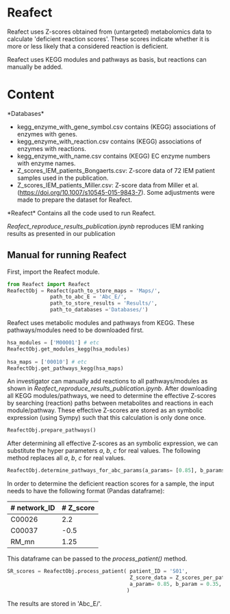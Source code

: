 # Reafect
Reafect uses Z-scores obtained from (untargeted) metabolomics data to calculate 'deficient reaction scores'. These scores indicate whether it is more or less likely that a considered reaction is deficient.

Reafect uses KEGG modules and pathways as basis, but reactions can manually be added. 

# Content

*Databases\*
* kegg_enzyme_with_gene_symbol.csv contains (KEGG) associations of enzymes with genes.
* kegg_enzyme_with_reaction.csv contains (KEGG) associations of enzymes with reactions.
* kegg_enzyme_with_name.csv contains (KEGG) EC enzyme numbers with enzyme names. 
* Z_scores_IEM_patients_Bongaerts.csv: Z-score data of 72 IEM patient samples used in the publication.
* Z_scores_IEM_patients_Miller.csv: Z-score data from Miller et al. (https://doi.org/10.1007/s10545-015-9843-7). Some adjustments were made to prepare the dataset for Reafect. 

*Reafect\* 
Contains all the code used to run Reafect.

*Reafect_reproduce_results_publication.ipynb* reproduces IEM ranking results as presented in our publication


## Manual for running Reafect

First, import the Reafect module.
```python
from Reafect import Reafect
ReafectObj = Reafect(path_to_store_maps = 'Maps/',
              path_to_abc_E = 'Abc_E/',
              path_to_store_results = 'Results/',
              path_to_databases ='Databases/')
```

Reafect uses metabolic modules and pathways from KEGG. These pathways/modules need to be downloaded first.

```python
hsa_modules = ['M00001'] # etc
ReafectObj.get_modules_kegg(hsa_modules)
               
hsa_maps = ['00010'] # etc
ReafectObj.get_pathways_kegg(hsa_maps)
```

An investigator can manually add reactions to all pathways/modules as shown in *Reafect_reproduce_results_publication.ipynb*. After downloading all KEGG modules/pathways, we need to determine the effective Z-scores by searching (reaction) paths between metabolites and reactions in each module/pathway. These effective Z-scores are stored as an symbolic expression (using Sympy) such that this calculation is only done once. 

```python
ReafectObj.prepare_pathways()
```
After determining all effective Z-scores as an symbolic expression, we can substitute the hyper parameters *a*, *b*, *c* for real values. The following method replaces all *a*, *b*, *c* for real values.

```python
ReafectObj.determine_pathways_for_abc_params(a_params= [0.85], b_params = [0.35] ,c_params = [0.75])
```
In order to determine the deficient reaction scores for a sample, the input needs to have the following format (Pandas dataframe):

| # network_ID  | # Z_score  |
|--------------|------------|
| C00026       | 2.2        |
| C00037       | -0.5       |
| RM_mn        | 1.25       |

This dataframe can be passed to the *process_patient()* method.

```python
SR_scores = ReafectObj.process_patient( patient_ID = 'S01', 
                                        Z_score_data = Z_scores_per_patient, 
                                        a_param= 0.85, b_param = 0.35, c_param = 0.75 # <-- make sure you ran determine_pathways_for_abc_params() first for these values
                                       )
```
The results are stored in 'Abc_E/'.